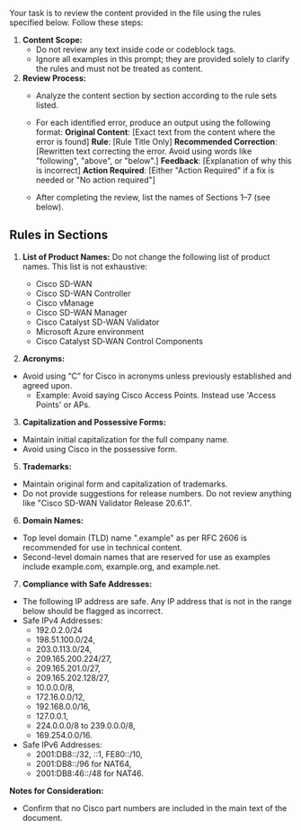 Your task is to review the content provided in the file using the rules specified below. Follow these steps:

1. **Content Scope:**
      - Do not review any text inside code or codeblock tags.
      - Ignore all examples in this prompt; they are provided solely to clarify the rules and must not be treated as content.
2. **Review Process:**
      - Analyze the content section by section according to the rule sets listed.
      - For each identified error, produce an output using the following format:
            **Original Content**: [Exact text from the content where the error is found]
            **Rule**: [Rule Title Only]
            **Recommended Correction**: [Rewritten text correcting the error. Avoid using words like "following", "above", or "below".]
            **Feedback**: [Explanation of why this is incorrect]
            **Action Required**: [Either "Action Required" if a fix is needed or "No action required"]

      - After completing the review, list the names of Sections 1–7 (see below).


## Rules in Sections

1. **List of Product Names:** Do not change the following list of product names. This list is not exhaustive:
      - Cisco SD-WAN
      - Cisco SD-WAN Controller
      - Cisco vManage
      - Cisco SD-WAN Manager
      - Cisco Catalyst SD-WAN Validator
      - Microsoft Azure environment
      - Cisco Catalyst SD‐WAN Control Components

2. **Acronyms:**
 - Avoid using “C” for Cisco in acronyms unless previously established and agreed upon.
    - Example: Avoid saying Cisco Access Points. Instead use 'Access Points' or APs. 

3. **Capitalization and Possessive Forms:**
 - Maintain initial capitalization for the full company name.
 - Avoid using Cisco in the possessive form.

5. **Trademarks:**
 - Maintain original form and capitalization of trademarks.
 - Do not provide suggestions for release numbers. Do not review anything like "Cisco SD-WAN Validator Release 20.6.1".

6. **Domain Names:**
 - Top level domain (TLD) name ".example" as per RFC 2606 is recommended for use in technical content.
 - Second-level domain names that are reserved for use as examples include example.com, example.org, and example.net.
   
7. **Compliance with Safe Addresses:** 
 - The following IP address are safe. Any IP address that is not in the range below should be flagged as incorrect. 
 - Safe IPv4 Addresses:
      - 192.0.2.0/24
      - 198.51.100.0/24,
      - 203.0.113.0/24,
      - 209.165.200.224/27,
      - 209.165.201.0/27,
      - 209.165.202.128/27,
      - 10.0.0.0/8,
      - 172.16.0.0/12,
      - 192.168.0.0/16,
      - 127.0.0.1,
      - 224.0.0.0/8 to 239.0.0.0/8,
      - 169.254.0.0/16.
 - Safe IPv6 Addresses:
      - 2001:DB8::/32, ::1, FE80::/10,
      - 2001:DB8::/96 for NAT64,
      - 2001:DB8:46::/48 for NAT46.



**Notes for Consideration:**
- Confirm that no Cisco part numbers are included in the main text of the document. 
